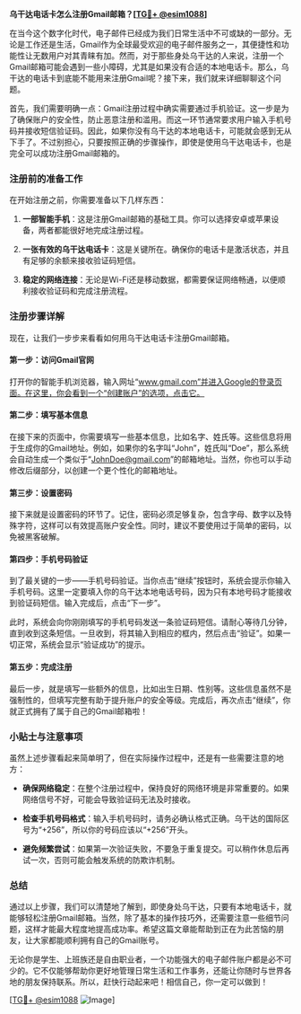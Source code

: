 **乌干达电话卡怎么注册Gmail邮箱？[[TG💪+ @esim1088](https://t.me/s/esim1088)]**

在当今这个数字化时代，电子邮件已经成为我们日常生活中不可或缺的一部分。无论是工作还是生活，Gmail作为全球最受欢迎的电子邮件服务之一，其便捷性和功能性让无数用户对其青睐有加。然而，对于那些身处乌干达的人来说，注册一个Gmail邮箱可能会遇到一些小障碍，尤其是如果没有合适的本地电话卡。那么，乌干达的电话卡到底能不能用来注册Gmail呢？接下来，我们就来详细聊聊这个问题。

首先，我们需要明确一点：Gmail注册过程中确实需要通过手机验证。这一步是为了确保账户的安全性，防止恶意注册和滥用。而这一环节通常要求用户输入手机号码并接收短信验证码。因此，如果你没有乌干达的本地电话卡，可能就会感到无从下手了。不过别担心，只要按照正确的步骤操作，即使是使用乌干达电话卡，也是完全可以成功注册Gmail邮箱的。

### 注册前的准备工作

在开始注册之前，你需要准备以下几样东西：

1. **一部智能手机**：这是注册Gmail邮箱的基础工具。你可以选择安卓或苹果设备，两者都能很好地完成注册过程。
   
2. **一张有效的乌干达电话卡**：这是关键所在。确保你的电话卡是激活状态，并且有足够的余额来接收验证码短信。

3. **稳定的网络连接**：无论是Wi-Fi还是移动数据，都需要保证网络畅通，以便顺利接收验证码和完成注册流程。

### 注册步骤详解

现在，让我们一步步来看看如何用乌干达电话卡注册Gmail邮箱。

#### 第一步：访问Gmail官网

打开你的智能手机浏览器，输入网址“www.gmail.com”并进入Google的登录页面。在这里，你会看到一个“创建账户”的选项，点击它。

#### 第二步：填写基本信息

在接下来的页面中，你需要填写一些基本信息，比如名字、姓氏等。这些信息将用于生成你的Gmail地址。例如，如果你的名字叫“John”，姓氏叫“Doe”，那么系统会自动生成一个类似于“JohnDoe@gmail.com”的邮箱地址。当然，你也可以手动修改后缀部分，以创建一个更个性化的邮箱地址。

#### 第三步：设置密码

接下来就是设置密码的环节了。记住，密码必须足够复杂，包含字母、数字以及特殊字符，这样可以有效提高账户安全性。同时，建议不要使用过于简单的密码，以免被黑客破解。

#### 第四步：手机号码验证

到了最关键的一步——手机号码验证。当你点击“继续”按钮时，系统会提示你输入手机号码。这里一定要填入你的乌干达本地电话号码，因为只有本地号码才能接收到验证码短信。输入完成后，点击“下一步”。

此时，系统会向你刚刚填写的手机号码发送一条验证码短信。请耐心等待几分钟，直到收到这条短信。一旦收到，将其输入到相应的框内，然后点击“验证”。如果一切正常，系统会显示“验证成功”的提示。

#### 第五步：完成注册

最后一步，就是填写一些额外的信息，比如出生日期、性别等。这些信息虽然不是强制性的，但填写完整有助于提升账户的安全等级。完成后，再次点击“继续”，你就正式拥有了属于自己的Gmail邮箱啦！

### 小贴士与注意事项

虽然上述步骤看起来简单明了，但在实际操作过程中，还是有一些需要注意的地方：

- **确保网络稳定**：在整个注册过程中，保持良好的网络环境是非常重要的。如果网络信号不好，可能会导致验证码无法及时接收。
  
- **检查手机号码格式**：输入手机号码时，请务必确认格式正确。乌干达的国际区号为“+256”，所以你的号码应该以“+256”开头。

- **避免频繁尝试**：如果第一次验证失败，不要急于重复提交。可以稍作休息后再试一次，否则可能会触发系统的防欺诈机制。

### 总结

通过以上步骤，我们可以清楚地了解到，即使身处乌干达，只要有本地电话卡，就能够轻松注册Gmail邮箱。当然，除了基本的操作技巧外，还需要注意一些细节问题，这样才能最大程度地提高成功率。希望这篇文章能帮助到正在为此苦恼的朋友，让大家都能顺利拥有自己的Gmail账号。

无论你是学生、上班族还是自由职业者，一个功能强大的电子邮件账户都是必不可少的。它不仅能够帮助你更好地管理日常生活和工作事务，还能让你随时与世界各地的朋友保持联系。所以，赶快行动起来吧！相信自己，你一定可以做到！

[[TG💪+ @esim1088](https://t.me/s/esim1088) ![Image](https://i.postimg.cc/4NQfJmqS/Snipaste-2025-05-13-00-14-12.png)]